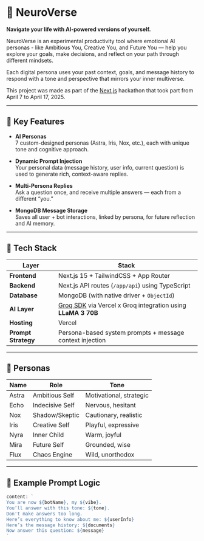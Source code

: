 # 🌌 NeuroVerse

**Navigate your life with AI-powered versions of yourself.**

NeuroVerse is an experimental productivity tool where emotional AI personas - like Ambitious You, Creative You, and Future You — help you explore your goals, make decisions, and reflect on your path through different mindsets.

Each digital persona uses your past context, goals, and message history to respond with a tone and perspective that mirrors your inner multiverse.

This project was made as part of the [Next.js](https://nextjs.org/) hackathon that took part from April 7 to April 17, 2025.

---

## 🧠 Key Features

- **AI Personas**  
  7 custom-designed personas (Astra, Iris, Nox, etc.), each with unique tone and cognitive approach.

- **Dynamic Prompt Injection**  
  Your personal data (message history, user info, current question) is used to generate rich, context-aware replies.

- **Multi-Persona Replies**  
  Ask a question once, and receive multiple answers — each from a different “you.”

- **MongoDB Message Storage**  
  Saves all user + bot interactions, linked by persona, for future reflection and AI memory.

---

## 🧬 Tech Stack

| Layer           | Stack |
|------------------|--------------------------|
| **Frontend**     | Next.js 15 + TailwindCSS + App Router |
| **Backend**      | Next.js API routes (`/app/api`) using TypeScript |
| **Database**     | MongoDB (with native driver + `ObjectId`) |
| **AI Layer**     | [Groq SDK](https://groq.com/) via Vercel x Groq integration using **LLaMA 3 70B** |
| **Hosting**      | Vercel |
| **Prompt Strategy** | Persona-based system prompts + message context injection |

---

## 🧪 Personas

| Name   | Role              | Tone                     |
|--------|-------------------|--------------------------|
| Astra  | Ambitious Self    | Motivational, strategic  |
| Echo   | Indecisive Self   | Nervous, hesitant        |
| Nox    | Shadow/Skeptic    | Cautionary, realistic    |
| Iris   | Creative Self     | Playful, expressive      |
| Nyra   | Inner Child       | Warm, joyful             |
| Mira   | Future Self       | Grounded, wise           |
| Flux   | Chaos Engine      | Wild, unorthodox         |

---

## 🔧 Example Prompt Logic

```ts
content: `
You are now ${botName}, my ${vibe}. 
You’ll answer with this tone: ${tone}. 
Don't make answers too long. 
Here’s everything to know about me: ${userInfo}
Here’s the message history: ${documents}
Now answer this question: ${message}
`
